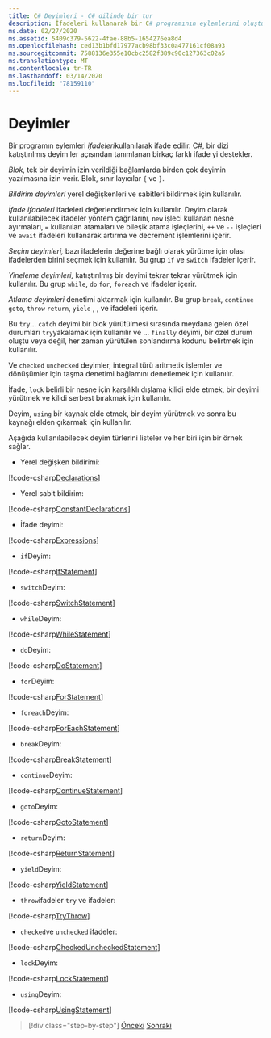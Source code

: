 ```yaml
---
title: C# Deyimleri - C# dilinde bir tur
description: İfadeleri kullanarak bir C# programının eylemlerini oluşturursunuz
ms.date: 02/27/2020
ms.assetid: 5409c379-5622-4fae-88b5-1654276ea8d4
ms.openlocfilehash: ced13b1bfd17977acb98bf33c0a477161cf08a93
ms.sourcegitcommit: 7588136e355e10cbc2582f389c90c127363c02a5
ms.translationtype: MT
ms.contentlocale: tr-TR
ms.lasthandoff: 03/14/2020
ms.locfileid: "78159110"
---
```

# <a name="statements"></a>Deyimler

Bir programın eylemleri *ifadeleri*kullanılarak ifade edilir. C#, bir dizi katıştırılmış deyim ler açısından tanımlanan birkaç farklı ifade yi destekler.

*Blok,* tek bir deyimin izin verildiği bağlamlarda birden çok deyimin yazılmasına izin verir. Blok, sınır layıcılar `{` ve `}`.

*Bildirim deyimleri* yerel değişkenleri ve sabitleri bildirmek için kullanılır.

*İfade ifadeleri* ifadeleri değerlendirmek için kullanılır. Deyim olarak kullanılabilecek ifadeler yöntem çağrılarını, `new` işleci kullanan nesne ayırmaları, `=` kullanılan atamaları ve bileşik atama işleçlerini, `++` ve `--` işleçleri ve `await` ifadeleri kullanarak artırma ve decrement işlemlerini içerir.

*Seçim deyimleri,* bazı ifadelerin değerine bağlı olarak yürütme için olası ifadelerden birini seçmek için kullanılır. Bu grup `if` ve `switch` ifadeler içerir.

*Yineleme deyimleri,* katıştırılmış bir deyimi tekrar tekrar yürütmek için kullanılır. Bu grup `while`, `do` `for`, `foreach` ve ifadeler içerir.

*Atlama deyimleri* denetimi aktarmak için kullanılır. Bu grup `break`, `continue` `goto`, `throw` `return`, `yield` , , ve ifadeleri içerir.

Bu `try`... `catch` deyimi bir blok yürütülmesi sırasında meydana gelen özel durumları `try`yakalamak için kullanılır ve ... `finally` deyimi, bir özel durum oluştu veya değil, her zaman yürütülen sonlandırma kodunu belirtmek için kullanılır.

Ve `checked` `unchecked` deyimler, integral türü aritmetik işlemler ve dönüşümler için taşma denetimi bağlamını denetlemek için kullanılır.

İfade, `lock` belirli bir nesne için karşılıklı dışlama kilidi elde etmek, bir deyimi yürütmek ve kilidi serbest bırakmak için kullanılır.

Deyim, `using` bir kaynak elde etmek, bir deyim yürütmek ve sonra bu kaynağı elden çıkarmak için kullanılır.

Aşağıda kullanılabilecek deyim türlerini listeler ve her biri için bir örnek sağlar.

* Yerel değişken bildirimi:

 [!code-csharp[Declarations](../../../samples/snippets/csharp/tour/statements/Program.cs#L9-L15)]

* Yerel sabit bildirim:

 [!code-csharp[ConstantDeclarations](../../../samples/snippets/csharp/tour/statements/Program.cs#L17-L22)]

* İfade deyimi:

 [!code-csharp[Expressions](../../../samples/snippets/csharp/tour/statements/Program.cs#L24-L31)]

* `if`Deyim:

 [!code-csharp[IfStatement](../../../samples/snippets/csharp/tour/statements/Program.cs#L33-L43)]

* `switch`Deyim:

 [!code-csharp[SwitchStatement](../../../samples/snippets/csharp/tour/statements/Program.cs#L45-L60)]

* `while`Deyim:

 [!code-csharp[WhileStatement](../../../samples/snippets/csharp/tour/statements/Program.cs#L62-L70)]

* `do`Deyim:

 [!code-csharp[DoStatement](../../../samples/snippets/csharp/tour/statements/Program.cs#L72-L81)]

* `for`Deyim:

 [!code-csharp[ForStatement](../../../samples/snippets/csharp/tour/statements/Program.cs#L83-L89)]

* `foreach`Deyim:

 [!code-csharp[ForEachStatement](../../../samples/snippets/csharp/tour/statements/Program.cs#L91-L97)]

* `break`Deyim:

 [!code-csharp[BreakStatement](../../../samples/snippets/csharp/tour/statements/Program.cs#L99-L108)]

* `continue`Deyim:

 [!code-csharp[ContinueStatement](../../../samples/snippets/csharp/tour/statements/Program.cs#L110-L118)]

* `goto`Deyim:

 [!code-csharp[GotoStatement](../../../samples/snippets/csharp/tour/statements/Program.cs#L120-L129)]

* `return`Deyim:

 [!code-csharp[ReturnStatement](../../../samples/snippets/csharp/tour/statements/Program.cs#L131-L139)]

* `yield`Deyim:

 [!code-csharp[YieldStatement](../../../samples/snippets/csharp/tour/statements/Program.cs#L141-L155)]

* `throw`ifadeler `try` ve ifadeler:

 [!code-csharp[TryThrow](../../../samples/snippets/csharp/tour/statements/Program.cs#L157-L183)]

* `checked`ve `unchecked` ifadeler:

 [!code-csharp[CheckedUncheckedStatement](../../../samples/snippets/csharp/tour/statements/Program.cs#L185-L196)]

* `lock`Deyim:

 [!code-csharp[LockStatement](../../../samples/snippets/csharp/tour/statements/Program.cs#L257-L273)]

* `using`Deyim:

 [!code-csharp[UsingStatement](../../../samples/snippets/csharp/tour/statements/Program.cs#L198-L206)]

>[!div class="step-by-step"]
>[Önceki](expressions.md)
>[Sonraki](classes-and-objects.md)
